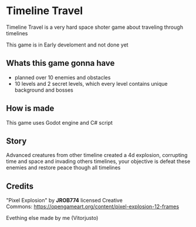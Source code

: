 # Timeline Travel

Timeline Travel is a very hard space shoter game about traveling through timelines

This game is in Early develoment and not done yet

## Whats this game gonna have

- planned over 10 enemies and obstacles
- 10 levels and 2 secret levels, which every level contains unique background and bosses

## How is made

This game uses Godot engine and C# script

## Story

Advanced creatures from other timeline created a 4d explosion, corrupting time and space and invading others timelines, your objective is defeat these enemies and restore peace though all timelines

## Credits

"Pixel Explosion" by **JROB774** licensed Creative Commons: https://opengameart.org/content/pixel-explosion-12-frames

Evething else made by me (Vitorjusto)
